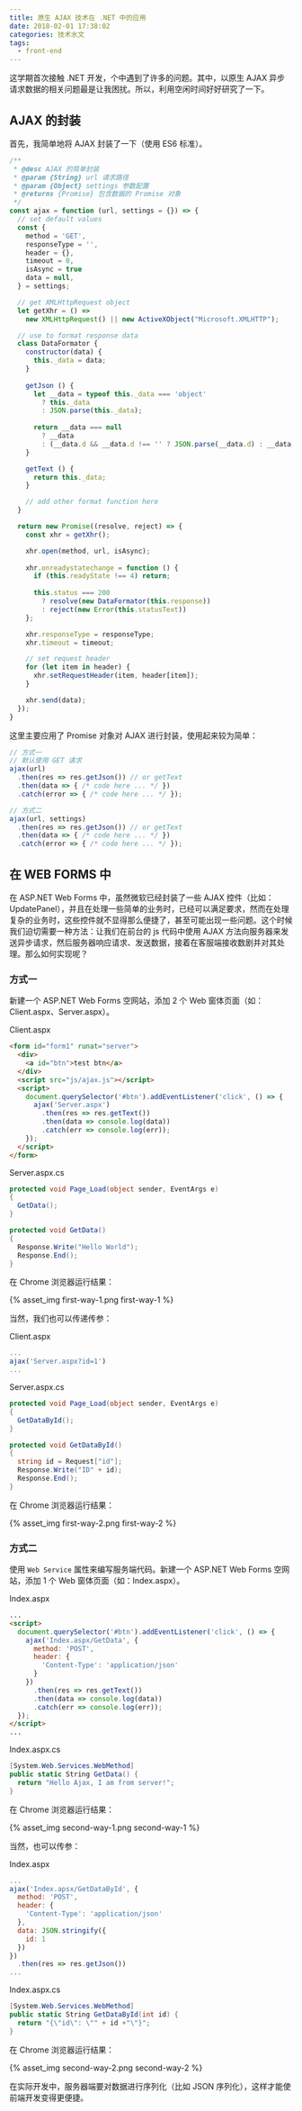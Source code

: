 ```yaml
---
title: 原生 AJAX 技术在 .NET 中的应用
date: 2018-02-01 17:38:02
categories: 技术水文
tags:
  - front-end
---
```


这学期首次接触 .NET 开发，个中遇到了许多的问题。其中，以原生 AJAX 异步请求数据的相关问题最是让我困扰。所以，利用空闲时间好好研究了一下。

## AJAX 的封装

首先，我简单地将 AJAX 封装了一下（使用 ES6 标准）。

<!-- more -->

``` js
/**
 * @desc AJAX 的简单封装
 * @param {String} url 请求路径 
 * @param {Object} settings 参数配置
 * @returns {Promise} 包含数据的 Promise 对象
 */
const ajax = function (url, settings = {}) => {
  // set default values
  const { 
    method = 'GET', 
    responseType = '', 
    header = {}, 
    timeout = 0, 
    isAsync = true 
    data = null, 
  } = settings;

  // get XMLHttpRequest object
  let getXhr = () => 
    new XMLHttpRequest() || new ActiveXObject("Microsoft.XMLHTTP");

  // use to format response data 
  class DataFormator {
    constructor(data) {
      this._data = data;
    }
    
    getJson () {
      let __data = typeof this._data === 'object'
        ? this._data
        : JSON.parse(this._data);
      
      return __data === null
        ? __data
        : (__data.d && __data.d !== '' ? JSON.parse(__data.d) : __data);
    }

    getText () {
      return this._data;
    }

    // add other format function here 
  }

  return new Promise((resolve, reject) => {
    const xhr = getXhr();

    xhr.open(method, url, isAsync);
    
    xhr.onreadystatechange = function () {
      if (this.readyState !== 4) return;
      
      this.status === 200
        ? resolve(new DataFormator(this.response))
        : reject(new Error(this.statusText))
    };

    xhr.responseType = responseType;
    xhr.timeout = timeout;

    // set request header
    for (let item in header) {
      xhr.setRequestHeader(item, header[item]);
    }

    xhr.send(data);
  });
}
```

这里主要应用了 Promise 对象对 AJAX 进行封装，使用起来较为简单：

``` js
// 方式一
// 默认使用 GET 请求
ajax(url)
  .then(res => res.getJson()) // or getText
  .then(data => { /* code here ... */ })
  .catch(error => { /* code here ... */ });

// 方式二
ajax(url, settings)
  .then(res => res.getJson()) // or getText
  .then(data => { /* code here ... */ })
  .catch(error => { /* code here ... */ });
```

## 在 WEB FORMS 中

在 ASP.NET Web Forms 中，虽然微软已经封装了一些 AJAX 控件（比如：UpdatePanel），并且在处理一些简单的业务时，已经可以满足要求，然而在处理复杂的业务时，这些控件就不显得那么便捷了，甚至可能出现一些问题。这个时候我们迫切需要一种方法：让我们在前台的 js 代码中使用 AJAX 方法向服务器来发送异步请求，然后服务器响应请求、发送数据，接着在客服端接收数剧并对其处理。那么如何实现呢？

### 方式一

新建一个 ASP.NET Web Forms 空网站，添加 2 个 Web 窗体页面（如：Client.aspx、Server.aspx）。

Client.aspx
``` html
<form id="form1" runat="server">
  <div>
    <a id="btn">test btn</a>
  </div>
  <script src="js/ajax.js"></script>
  <script>
    document.querySelector('#btn').addEventListener('click', () => {
      ajax('Server.aspx')
        .then(res => res.getText())
        .then(data => console.log(data))
        .catch(err => console.log(err));
    });
  </script>
</form>
```

Server.aspx.cs
``` csharp
protected void Page_Load(object sender, EventArgs e) 
{
  GetData();
}

protected void GetData() 
{
  Response.Write("Hello World");
  Response.End();
}
```

在 Chrome 浏览器运行结果：

{% asset_img first-way-1.png first-way-1 %}

当然，我们也可以传递传参：

Client.aspx
``` js
...
ajax('Server.aspx?id=1')
...
```

Server.aspx.cs
``` csharp
protected void Page_Load(object sender, EventArgs e) 
{
  GetDataById();
}

protected void GetDataById() 
{
  string id = Request["id"];
  Response.Write("ID" + id);
  Response.End();
}
```

在 Chrome 浏览器运行结果：

{% asset_img first-way-2.png first-way-2 %}

### 方式二

使用 `Web Service` 属性来编写服务端代码。新建一个 ASP.NET Web Forms 空网站，添加 1 个 Web 窗体页面（如：Index.aspx）。

Index.aspx
``` html
...
<script>
  document.querySelector('#btn').addEventListener('click', () => {
    ajax('Index.aspx/GetData', {
      method: 'POST',
      header: {
        'Content-Type': 'application/json'
      }
    })
      .then(res => res.getText())
      .then(data => console.log(data))
      .catch(err => console.log(err));
  });
</script>
...
```

Index.aspx.cs
``` csharp
[System.Web.Services.WebMethod]
public static String GetData() {
  return "Hello Ajax, I am from server!";
}
```

在 Chrome 浏览器运行结果：

{% asset_img second-way-1.png second-way-1 %}

当然，也可以传参：

Index.aspx
``` js
...
ajax('Index.apsx/GetDataById', {
  method: 'POST',
  header: {
    'Content-Type': 'application/json'
  },
  data: JSON.stringify({
    id: 1
  })
})
  .then(res => res.getJson())
...
```

Index.aspx.cs
``` csharp
[System.Web.Services.WebMethod]
public static String GetDataById(int id) {
  return "{\"id\": \"" + id +"\"}";
}
```

在 Chrome 浏览器运行结果：

{% asset_img second-way-2.png second-way-2 %}

在实际开发中，服务器端要对数据进行序列化（比如 JSON 序列化），这样才能使前端开发变得更便捷。
